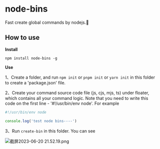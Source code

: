 # node-bins
Fast create  global commands by nodejs.🥰

## How to use

**Install**

```shell
npm install node-bins -g
```

**Use**

1、Create a folder, and  run `npm init` or `pnpm init` or `yarn init` in this folder to create a 'package.json' file.

2、Create your command source code file (js, cjs, mjs, ts) under floater, which contains all your command logic. Note that you need to write this code on the first line - '#!/usr/bin/env node'. For example

```js
#!/usr/bin/env node

console.log('test node bins----')
```

3、Run `create-bin` in this folder.  You can see

![截屏2023-06-20 21.52.19.png](https://s2.loli.net/2023/06/20/4eLMaGktS6fN7hr.png)
